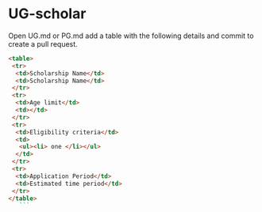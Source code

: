 # UG-scholar
Open UG.md or PG.md add a table with the following details and commit to create a pull request.

 ```markdown
 <table>
  <tr>
   <td>Scholarship Name</td>
   <td>Scholarship Name</td>
  </tr>
  <tr>
   <td>Age limit</td>
   <td></td>
  </tr>
  <tr>
   <td>Eligibility criteria</td>
   <td>
    <ul><li> one </li></ul>
   </td>
  </tr>
  <tr>
   <td>Application Period</td>
   <td>Estimated time period</td>
  </tr>
 </table>
    ```
